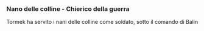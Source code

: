 ### Nano delle colline - Chierico della guerra
Tormek ha servito i nani delle colline come soldato, sotto il comando di Balin